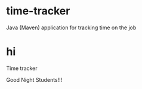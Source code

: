 # time-tracker
Java (Maven) application for tracking time on the job
# hi
Time tracker

Good Night Students!!!
